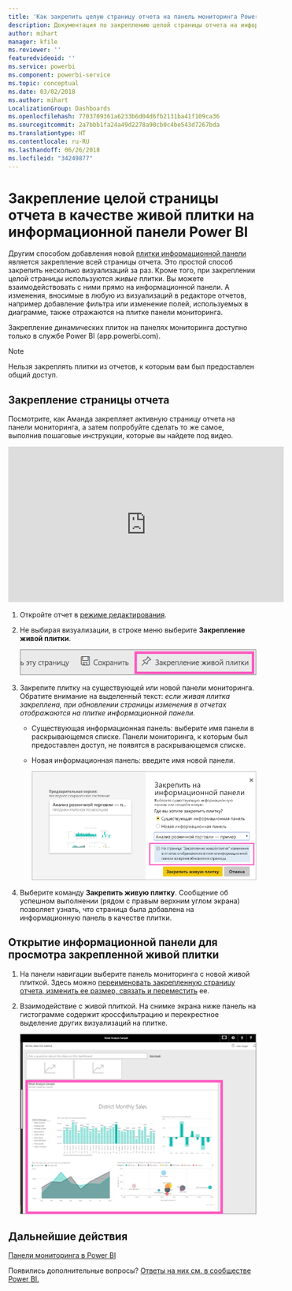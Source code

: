 ```yaml
---
title: 'Как закрепить целую страницу отчета на панель мониторинга Power BI '
description: Документация по закреплению целой страницы отчета на информационной панели Power BI из отчета.
author: mihart
manager: kfile
ms.reviewer: ''
featuredvideoid: ''
ms.service: powerbi
ms.component: powerbi-service
ms.topic: conceptual
ms.date: 03/02/2018
ms.author: mihart
LocalizationGroup: Dashboards
ms.openlocfilehash: 7703709361a6233b6d04d6fb2131ba41f109ca36
ms.sourcegitcommit: 2a7bbb1fa24a49d2278a90cb0c4be543d7267bda
ms.translationtype: HT
ms.contentlocale: ru-RU
ms.lasthandoff: 06/26/2018
ms.locfileid: "34249877"
---
```

# <a name="pin-an-entire-report-page-as-a-live-tile-to-a-power-bi-dashboard"></a>Закрепление целой страницы отчета в качестве живой плитки на информационной панели Power BI
Другим способом добавления новой [плитки информационной панели](service-dashboard-tiles.md) является закрепление всей страницы отчета. Это простой способ закрепить несколько визуализаций за раз.  Кроме того, при закреплении целой страницы используются *живые* плитки. Вы можете взаимодействовать с ними прямо на информационной панели. А изменения, вносимые в любую из визуализаций в редакторе отчетов, например добавление фильтра или изменение полей, используемых в диаграмме, также отражаются на плитке панели мониторинга.  

Закрепление динамических плиток на панелях мониторинга доступно только в службе Power BI (app.powerbi.com).

> [!NOTE]
> Нельзя закреплять плитки из отчетов, к которым вам был предоставлен общий доступ.
> 
> 

## <a name="pin-a-report-page"></a>Закрепление страницы отчета
Посмотрите, как Аманда закрепляет активную страницу отчета на панели мониторинга, а затем попробуйте сделать то же самое, выполнив пошаговые инструкции, которые вы найдете под видео.

<iframe width="560" height="315" src="https://www.youtube.com/embed/EzhfBpPboPA" frameborder="0" allowfullscreen></iframe>


1. Откройте отчет в [режиме редактирования](service-interact-with-a-report-in-editing-view.md).
2. Не выбирая визуализации, в строке меню выберите **Закрепление живой плитки**.
   
   ![Значок закрепления живой плитки](media/service-dashboard-pin-live-tile-from-report/pbi-pin-live-page.png) 
3. Закрепите плитку на существующей или новой панели мониторинга. Обратите внимание на выделенный текст: *если живая плитка закреплена, при обновлении страницы изменения в отчетах отображаются на плитке информационной панели.*
   
   * Существующая информационная панель: выберите имя панели в раскрывающемся списке. Панели мониторинга, к которым был предоставлен доступ, не появятся в раскрывающемся списке.
   * Новая информационная панель: введите имя новой панели.
     
     ![Диалоговое окно закрепления на панели мониторинга](media/service-dashboard-pin-live-tile-from-report/pbi-pin-live-page-dialog.png)
4. Выберите команду **Закрепить живую плитку**. Сообщение об успешном выполнении (рядом с правым верхним углом экрана) позволяет узнать, что страница была добавлена на информационную панель в качестве плитки.

## <a name="open-the-dashboard-to-see-the-pinned-live-tile"></a>Открытие информационной панели для просмотра закрепленной живой плитки
1. На панели навигации выберите панель мониторинга с новой живой плиткой. Здесь можно [переименовать закрепленную страницу отчета, изменить ее размер, связать и переместить](service-dashboard-edit-tile.md) ее.  
2. Взаимодействие с живой плиткой.  На снимке экрана ниже панель на гистограмме содержит кроссфильтрацию и перекрестное выделение других визуализаций на плитке.
   
    ![панели мониторинга с живой плиткой](media/service-dashboard-pin-live-tile-from-report/pbi-live-tile.png)

## <a name="next-steps"></a>Дальнейшие действия
[Панели мониторинга в Power BI](service-dashboards.md)

Появились дополнительные вопросы? [Ответы на них см. в сообществе Power BI.](http://community.powerbi.com/)

